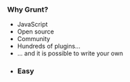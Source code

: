 <h3>Why Grunt?</h3>

<ul>
    <li>JavaScript</li>
	<li>Open source</li>
	<li>Community</li>
	<li>Hundreds of plugins...</li>
	<li>... and it is possible to write your own</li>
	<li class="extra-spacing"><h3>Easy</h3></li>	
</ul>
